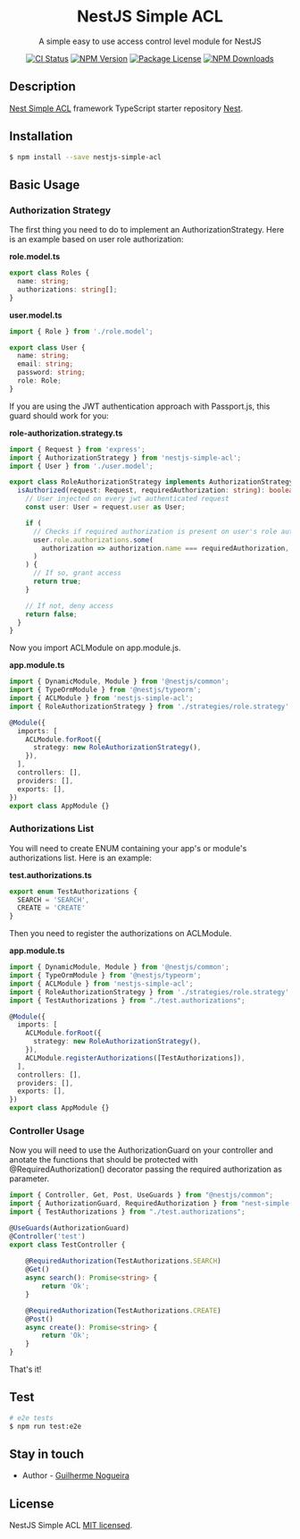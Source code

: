 <h1 align="center">NestJS Simple ACL</h1>

<p align="center">
  A simple easy to use access control level module for NestJS
</p>

<p align="center">
  <a href="https://github.com/guilopesn/nestjs-simple-acl/actions" target="_blank"><img src="https://github.com/guilopesn/nestjs-simple-acl/actions/workflows/build-and-test.yml/badge.svg?branch=master" alt="CI Status" /></a>
  <a href="https://www.npmjs.com/~guilopesn" target="_blank"><img src="https://img.shields.io/npm/v/nestjs-simple-acl.svg" alt="NPM Version" /></a>
  <a href="https://www.npmjs.com/~guilopesn" target="_blank"><img src="https://img.shields.io/npm/l/nestjs-simple-acl.svg" alt="Package License" /></a>
  <a href="https://www.npmjs.com/~guilopesn" target="_blank"><img src="https://img.shields.io/npm/dm/nestjs-simple-acl.svg" alt="NPM Downloads" /></a>
</p>

## Description

[Nest Simple ACL](https://github.com/guilopesn/nestjs-simple-acl) framework TypeScript starter repository [Nest](https://github.com/nestjs/nest).

## Installation

```bash
$ npm install --save nestjs-simple-acl
```

## Basic Usage

### Authorization Strategy

The first thing you need to do to implement an AuthorizationStrategy. Here is an example based on user role authorization:

**role.model.ts**

```typescript
export class Roles {
  name: string;
  authorizations: string[];
}
```

**user.model.ts**

```typescript
import { Role } from './role.model';

export class User {
  name: string;
  email: string;
  password: string;
  role: Role;
}
```

If you are using the JWT authentication approach with Passport.js, this guard should work for you:

**role-authorization.strategy.ts**

```typescript
import { Request } from 'express';
import { AuthorizationStrategy } from 'nestjs-simple-acl';
import { User } from './user.model';

export class RoleAuthorizationStrategy implements AuthorizationStrategy {
  isAuthorized(request: Request, requiredAuthorization: string): boolean {
    // User injected on every jwt authenticated request
    const user: User = request.user as User;

    if (
      // Checks if required authorization is present on user's role authorizations
      user.role.authorizations.some(
        authorization => authorization.name === requiredAuthorization,
      )
    ) {
      // If so, grant access
      return true;
    }

    // If not, deny access
    return false;
  }
}
```

Now you import ACLModule on app.module.js.

**app.module.ts**

```typescript
import { DynamicModule, Module } from '@nestjs/common';
import { TypeOrmModule } from '@nestjs/typeorm';
import { ACLModule } from 'nestjs-simple-acl';
import { RoleAuthorizationStrategy } from './strategies/role.strategy';

@Module({
  imports: [
    ACLModule.forRoot({
      strategy: new RoleAuthorizationStrategy(),
    }),
  ],
  controllers: [],
  providers: [],
  exports: [],
})
export class AppModule {}
```

### Authorizations List

You will need to create ENUM containing your app's or module's authorizations list. Here is an example:

**test.authorizations.ts**

```typescript
export enum TestAuthorizations {
  SEARCH = 'SEARCH',
  CREATE = 'CREATE'
}
```

Then you need to register the authorizations on ACLModule.

**app.module.ts**

```typescript
import { DynamicModule, Module } from '@nestjs/common';
import { TypeOrmModule } from '@nestjs/typeorm';
import { ACLModule } from 'nestjs-simple-acl';
import { RoleAuthorizationStrategy } from './strategies/role.strategy';
import { TestAuthorizations } from "./test.authorizations";

@Module({
  imports: [
    ACLModule.forRoot({
      strategy: new RoleAuthorizationStrategy(),
    }),
    ACLModule.registerAuthorizations([TestAuthorizations]),
  ],
  controllers: [],
  providers: [],
  exports: [],
})
export class AppModule {}
```

### Controller Usage

Now you will need to use the AuthorizationGuard on your controller and anotate the functions that should be protected with @RequiredAuthorization() decorator passing the required authorization as parameter.

```typescript
import { Controller, Get, Post, UseGuards } from "@nestjs/common";
import { AuthorizationGuard, RequiredAuthorization } from "nest-simple-acl";
import { TestAuthorizations } from "./test.authorizations";

@UseGuards(AuthorizationGuard)
@Controller('test')
export class TestController {
    
    @RequiredAuthorization(TestAuthorizations.SEARCH)
    @Get()
    async search(): Promise<string> {
        return 'Ok';
    }

    @RequiredAuthorization(TestAuthorizations.CREATE)
    @Post()
    async create(): Promise<string> {
        return 'Ok';
    }
}
```

That's it!

## Test

```bash
# e2e tests
$ npm run test:e2e
```

## Stay in touch

- Author - [Guilherme Nogueira](mailto:guilherme.lopesn@gmail.com)

## License

NestJS Simple ACL [MIT licensed](LICENSE).